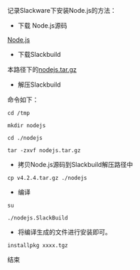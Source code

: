 记录Slackware下安装Node.js的方法：

* 下载 Node.js源码

[Node.js](https://github.com/nodejs/node/archive/v4.2.4.tar.gz)

* 下载Slackbuild

本路径下的[nodejs.tar.gz](https://github.com/perry2008084/Slackware/blob/master/software/nodejs/nodejs.tar.gz)

* 解压Slackbuild

命令如下：

`cd /tmp`

 `mkdir nodejs`
 
 `cd ./nodejs`
 
 `tar -zxvf nodejs.tar.gz`

* 拷贝Node.js源码到Slackbuild解压路径中

`cp v4.2.4.tar.gz ./nodejs`

* 编译

`su`

`./nodejs.SlackBuild`

* 将编译生成的文件进行安装即可。

`installpkg xxxx.tgz`

结束
